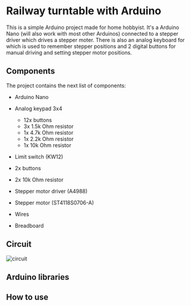# Railway turntable with Arduino

This is a simple Arduino project made for home hobbyist. It's a Arduino Nano (will also work with most other Arduinos) connected to a stepper driver which drives a stepper moter. There is also an analog keyboard for which is used to remember stepper positions and 2 digital buttons for manual driving and setting stepper motor positions.

## Components

The project contains the next list of components:

- Arduino Nano  
- Analog keypad 3x4 
  - 12x buttons
  - 3x 1.5k Ohm resistor
  - 1x 4.7k Ohm resistor
  - 1x 2.2k Ohm resistor
  - 1x 10k Ohm resistor
- Limit switch (KW12)
- 2x buttons
- 2x 10k Ohm resistor
- Stepper motor driver (A4988)
- Stepper motor (ST4118S0706-A)

- Wires
- Breadboard

## Circuit

![circuit](https://user-images.githubusercontent.com/76057973/174337352-54a4f0b8-b6a3-4f97-b7cd-17a0448065a3.png)

## Arduino libraries

## How to use

